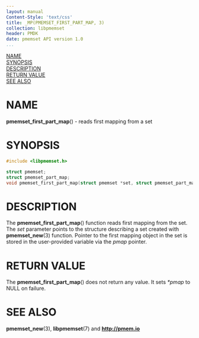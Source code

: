```yaml
---
layout: manual
Content-Style: 'text/css'
title: _MP(PMEMSET_FIRST_PART_MAP, 3)
collection: libpmemset
header: PMDK
date: pmemset API version 1.0
...
```


[comment]: <> (SPDX-License-Identifier: BSD-3-Clause)
[comment]: <> (Copyright 2020, Intel Corporation)

[comment]: <> (pmemset_first_part_map.3 -- man page for libpmemset pmemset_first_part_map operation)

[NAME](#name)<br />
[SYNOPSIS](#synopsis)<br />
[DESCRIPTION](#description)<br />
[RETURN VALUE](#return-value)<br />
[SEE ALSO](#see-also)<br />

# NAME #

**pmemset_first_part_map**() - reads first mapping from a set

# SYNOPSIS #

```c
#include <libpmemset.h>

struct pmemset;
struct pmemset_part_map;
void pmemset_first_part_map(struct pmemset *set, struct pmemset_part_map **pmap);
```

# DESCRIPTION #

The **pmemset_first_part_map**() function reads first mapping from the set.
The *set* parameter points to the structure describing a set created with **pmemset_new**(3) function.
Pointer to the first mapping object in the set is stored in the user-provided variable via the *pmap* pointer.

# RETURN VALUE #

The **pmemset_first_part_map**() does not return any value.
It sets *\*pmap* to NULL on failure.

# SEE ALSO #

**pmemset_new**(3),
**libpmemset**(7) and **<http://pmem.io>**
